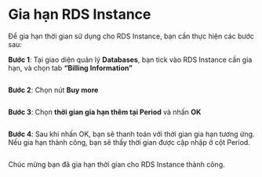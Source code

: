 # Gia hạn RDS Instance

Để gia hạn thời gian sử dụng cho RDS Instance, bạn cần thực hiện các bước sau:

**Bước 1**: Tại giao diện quản lý **Databases**, bạn tick vào RDS Instance cần gia hạn, và chọn tab **“Billing Information”**

<figure><img src="https://docs.vngcloud.vn/download/attachments/2723453/image2019-7-18_15-34-22.png?version=1&#x26;modificationDate=1563438984000&#x26;api=v2" alt=""><figcaption></figcaption></figure>

**Bước 2**: Chọn nút **Buy more**

<figure><img src="https://docs.vngcloud.vn/download/attachments/2723453/image2019-7-18_15-34-44.png?version=1&#x26;modificationDate=1563438983000&#x26;api=v2" alt=""><figcaption></figcaption></figure>

**Bước 3**: Chọn **thời gian gia hạn thêm tại Period** và nhấn **OK**

<figure><img src="https://docs.vngcloud.vn/download/attachments/2723453/image2019-7-18_15-35-3.png?version=1&#x26;modificationDate=1563438982000&#x26;api=v2" alt=""><figcaption></figcaption></figure>

**Bước 4**: Sau khi nhấn OK, bạn sẽ thanh toán với thời gian gia hạn tương ứng. Nếu gia hạn thành công, bạn sẽ thấy thời gian được cập nhập ở cột Period.

<figure><img src="https://docs.vngcloud.vn/download/attachments/2723453/image2019-7-18_15-35-34.png?version=1&#x26;modificationDate=1563438981000&#x26;api=v2" alt=""><figcaption></figcaption></figure>

Chúc mừng bạn đã gia hạn thời gian cho RDS Instance thành công.
